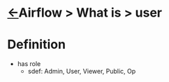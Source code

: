<head><link rel="stylesheet" href="../../../md.css"/></head>

[//]: #(Reference)
[Repo_Readme]:    ../list/object_list.md
[Action_Whatis]:     ../whatis/action_whatis.md
[Action_Howto]:      ../howto/action_howto.md

# [&larr;][Repo_Readme]Airflow > What is > user
# Definition
- has role
  - sdef: Admin, User, Viewer, Public, Op
